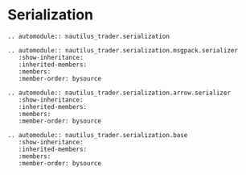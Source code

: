 # Serialization

```{eval-rst}
.. automodule:: nautilus_trader.serialization
```

```{eval-rst}
.. automodule:: nautilus_trader.serialization.msgpack.serializer
   :show-inheritance:
   :inherited-members:
   :members:
   :member-order: bysource
```

```{eval-rst}
.. automodule:: nautilus_trader.serialization.arrow.serializer
   :show-inheritance:
   :inherited-members:
   :members:
   :member-order: bysource
```

```{eval-rst}
.. automodule:: nautilus_trader.serialization.base
   :show-inheritance:
   :inherited-members:
   :members:
   :member-order: bysource
```
